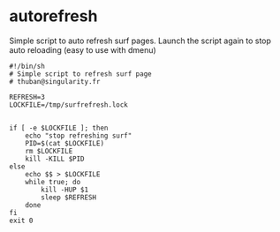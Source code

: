 autorefresh
===========

Simple script to auto refresh surf pages.
Launch the script again to stop auto reloading (easy to use with dmenu)

	#!/bin/sh
	# Simple script to refresh surf page
	# thuban@singularity.fr

	REFRESH=3
	LOCKFILE=/tmp/surfrefresh.lock


	if [ -e $LOCKFILE ]; then
		echo "stop refreshing surf"
		PID=$(cat $LOCKFILE)
		rm $LOCKFILE
		kill -KILL $PID
	else
		echo $$ > $LOCKFILE
		while true; do
			kill -HUP $1
			sleep $REFRESH
		done
	fi
	exit 0
